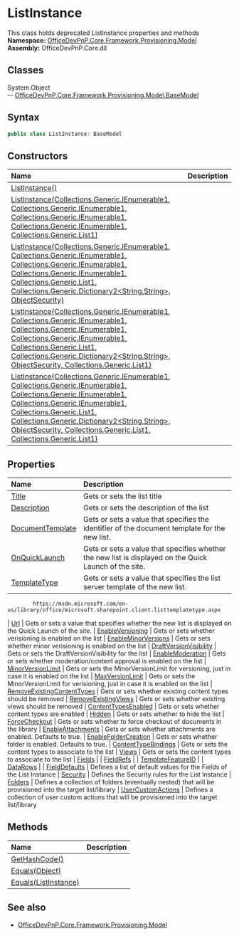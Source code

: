 # ListInstance
This class holds deprecated ListInstance properties and methods  
**Namespace:** [OfficeDevPnP.Core.Framework.Provisioning.Model](OfficeDevPnP.Core.Framework.Provisioning.Model.md)  
**Assembly:** OfficeDevPnP.Core.dll  
## Classes
System.Object  
-- [OfficeDevPnP.Core.Framework.Provisioning.Model.BaseModel](OfficeDevPnP.Core.Framework.Provisioning.Model.BaseModel.md)
## Syntax
```C#
public class ListInstance: BaseModel
```
## Constructors
|**Name**|**Description**|
|:-----|:-----|
| [ListInstance()](ListInstanceconstructor1details.md) | 
| [ListInstance(Collections.Generic.IEnumerable1<ContentTypeBinding>, Collections.Generic.IEnumerable1<View>, Collections.Generic.IEnumerable1<Field>, Collections.Generic.IEnumerable1<FieldRef>, Collections.Generic.List1<DataRow>)](ListInstanceconstructor1details.md) | 
| [ListInstance(Collections.Generic.IEnumerable1<ContentTypeBinding>, Collections.Generic.IEnumerable1<View>, Collections.Generic.IEnumerable1<Field>, Collections.Generic.IEnumerable1<FieldRef>, Collections.Generic.List1<DataRow>, Collections.Generic.Dictionary2<String,String>, ObjectSecurity)](ListInstanceconstructor1details.md) | 
| [ListInstance(Collections.Generic.IEnumerable1<ContentTypeBinding>, Collections.Generic.IEnumerable1<View>, Collections.Generic.IEnumerable1<Field>, Collections.Generic.IEnumerable1<FieldRef>, Collections.Generic.List1<DataRow>, Collections.Generic.Dictionary2<String,String>, ObjectSecurity, Collections.Generic.List1<Folder>)](ListInstanceconstructor1details.md) | 
| [ListInstance(Collections.Generic.IEnumerable1<ContentTypeBinding>, Collections.Generic.IEnumerable1<View>, Collections.Generic.IEnumerable1<Field>, Collections.Generic.IEnumerable1<FieldRef>, Collections.Generic.List1<DataRow>, Collections.Generic.Dictionary2<String,String>, ObjectSecurity, Collections.Generic.List1<Folder>, Collections.Generic.List1<CustomAction>)](ListInstanceconstructor1details.md) | 
## Properties
|**Name**|**Description**|
|:-----|:-----|
| [Title](ListInstance.Title.md) | Gets or sets the list title
| [Description](ListInstance.Description.md) | Gets or sets the description of the list
| [DocumentTemplate](ListInstance.DocumentTemplate.md) | Gets or sets a value that specifies the identifier of the document template for the new list.
| [OnQuickLaunch](ListInstance.OnQuickLaunch.md) | Gets or sets a value that specifies whether the new list is displayed on the Quick Launch of the site.
| [TemplateType](ListInstance.TemplateType.md) | Gets or sets a value that specifies the list server template of the new list.
            https://msdn.microsoft.com/en-us/library/office/microsoft.sharepoint.client.listtemplatetype.aspx
| [Url](ListInstance.Url.md) | Gets or sets a value that specifies whether the new list is displayed on the Quick Launch of the site.
| [EnableVersioning](ListInstance.EnableVersioning.md) | Gets or sets whether verisioning is enabled on the list
| [EnableMinorVersions](ListInstance.EnableMinorVersions.md) | Gets or sets whether minor verisioning is enabled on the list
| [DraftVersionVisibility](ListInstance.DraftVersionVisibility.md) | Gets or sets the DraftVersionVisibility for the list
| [EnableModeration](ListInstance.EnableModeration.md) | Gets or sets whether moderation/content approval is enabled on the list
| [MinorVersionLimit](ListInstance.MinorVersionLimit.md) | Gets or sets the MinorVersionLimit  for versioning, just in case it is enabled on the list
| [MaxVersionLimit](ListInstance.MaxVersionLimit.md) | Gets or sets the MinorVersionLimit  for verisioning, just in case it is enabled on the list
| [RemoveExistingContentTypes](ListInstance.RemoveExistingContentTypes.md) | Gets or sets whether existing content types should be removed
| [RemoveExistingViews](ListInstance.RemoveExistingViews.md) | Gets or sets whether existing views should be removed
| [ContentTypesEnabled](ListInstance.ContentTypesEnabled.md) | Gets or sets whether content types are enabled
| [Hidden](ListInstance.Hidden.md) | Gets or sets whether to hide the list
| [ForceCheckout](ListInstance.ForceCheckout.md) | Gets or sets whether to force checkout of documents in the library
| [EnableAttachments](ListInstance.EnableAttachments.md) | Gets or sets whether attachments are enabled. Defaults to true.
| [EnableFolderCreation](ListInstance.EnableFolderCreation.md) | Gets or sets whether folder is enabled. Defaults to true.
| [ContentTypeBindings](ListInstance.ContentTypeBindings.md) | Gets or sets the content types to associate to the list
| [Views](ListInstance.Views.md) | Gets or sets the content types to associate to the list
| [Fields](ListInstance.Fields.md) | 
| [FieldRefs](ListInstance.FieldRefs.md) | 
| [TemplateFeatureID](ListInstance.TemplateFeatureID.md) | 
| [DataRows](ListInstance.DataRows.md) | 
| [FieldDefaults](ListInstance.FieldDefaults.md) | Defines a list of default values for the Fields of the List Instance
| [Security](ListInstance.Security.md) | Defines the Security rules for the List Instance
| [Folders](ListInstance.Folders.md) | Defines a collection of folders (eventually nested) that 
            will be provisioned into the target list/library
| [UserCustomActions](ListInstance.UserCustomActions.md) | Defines a collection of user custom actions that 
            will be provisioned into the target list/library
## Methods
|**Name**|**Description**|
|:-----|:-----|
| [GetHashCode()](ListInstanceGetHashCode.md) | 
| [Equals(Object)](ListInstanceEqualsObject.md) | 
| [Equals(ListInstance)](ListInstanceEqualsListInstance.md) | 
## See also
- [OfficeDevPnP.Core.Framework.Provisioning.Model](OfficeDevPnP.Core.Framework.Provisioning.Model.md)
